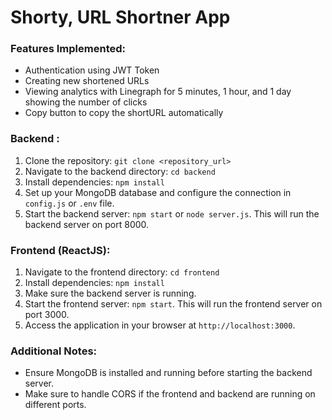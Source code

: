 # Shorty, URL Shortner App

### Features Implemented:
- Authentication using JWT Token
- Creating new shortened URLs
- Viewing analytics with Linegraph for 5 minutes, 1 hour, and 1 day showing the number of clicks
- Copy button to copy the shortURL automatically

### Backend :
1. Clone the repository: `git clone <repository_url>`
2. Navigate to the backend directory: `cd backend`
3. Install dependencies: `npm install`
4. Set up your MongoDB database and configure the connection in `config.js` or `.env` file.
5. Start the backend server: `npm start` or `node server.js`. This will run the backend server on port 8000.

### Frontend (ReactJS):
1. Navigate to the frontend directory: `cd frontend`
2. Install dependencies: `npm install`
3. Make sure the backend server is running.
4. Start the frontend server: `npm start`. This will run the frontend server on port 3000.
5. Access the application in your browser at `http://localhost:3000`.


### Additional Notes:
- Ensure MongoDB is installed and running before starting the backend server.
- Make sure to handle CORS if the frontend and backend are running on different ports.

